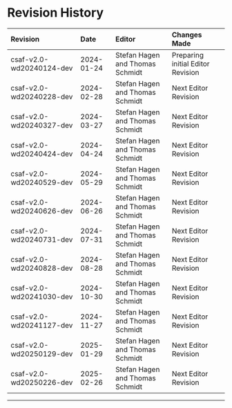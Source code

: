 <!--
---
toc:
  auto: false
  label: Revision History
  enumerate: Appendix B.
---
-->
# Revision History

| Revision                 | Date       | Editor                          | Changes Made                                                                          |
|:-------------------------|:-----------|:--------------------------------|:--------------------------------------------------------------------------------------|
| csaf-v2.0-wd20240124-dev | 2024-01-24 | Stefan Hagen and Thomas Schmidt | Preparing initial Editor Revision |
| csaf-v2.0-wd20240228-dev | 2024-02-28 | Stefan Hagen and Thomas Schmidt | Next Editor Revision |
| csaf-v2.0-wd20240327-dev | 2024-03-27 | Stefan Hagen and Thomas Schmidt | Next Editor Revision |
| csaf-v2.0-wd20240424-dev | 2024-04-24 | Stefan Hagen and Thomas Schmidt | Next Editor Revision |
| csaf-v2.0-wd20240529-dev | 2024-05-29 | Stefan Hagen and Thomas Schmidt | Next Editor Revision |
| csaf-v2.0-wd20240626-dev | 2024-06-26 | Stefan Hagen and Thomas Schmidt | Next Editor Revision |
| csaf-v2.0-wd20240731-dev | 2024-07-31 | Stefan Hagen and Thomas Schmidt | Next Editor Revision |
| csaf-v2.0-wd20240828-dev | 2024-08-28 | Stefan Hagen and Thomas Schmidt | Next Editor Revision |
| csaf-v2.0-wd20241030-dev | 2024-10-30 | Stefan Hagen and Thomas Schmidt | Next Editor Revision |
| csaf-v2.0-wd20241127-dev | 2024-11-27 | Stefan Hagen and Thomas Schmidt | Next Editor Revision |
| csaf-v2.0-wd20250129-dev | 2025-01-29 | Stefan Hagen and Thomas Schmidt | Next Editor Revision |
| csaf-v2.0-wd20250226-dev | 2025-02-26 | Stefan Hagen and Thomas Schmidt | Next Editor Revision |
-------
